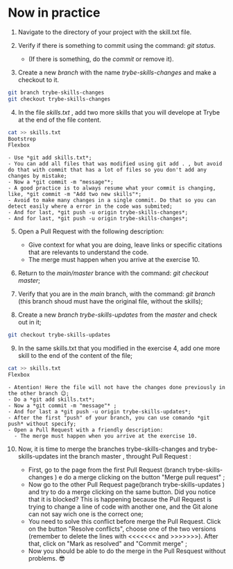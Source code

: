 # Now in practice

1.  Navigate to the directory of your project with the skill.txt file.

2.  Verify if there is something to commit using the command: *git status*.
    - (If there is something, do the *commit* or remove it).
    
3.  Create a new *branch* with the name *trybe-skills-changes* and make a checkout to it.

```sh
git branch trybe-skills-changes
git checkout trybe-skills-changes
```

4.  In the file *skills.txt* , add two more skills that you will develope at Trybe at the end of the file content.

```sh
cat >> skills.txt
Bootstrep
Flexbox
```

    - Use *git add skills.txt*;
    - You can add all files that was modified using git add . , but avoid do that with commit that has a lot of files so you don't add any changes by mistake;
    - Now a *git commit -m "message"*;
    - A good practice is to always resume what your commit is changing, like, *git commit -m "Add two new skills"*;
    - Avoid to make many changes in a single commit. Do that so you can detect easily where a error in the code was submited;
    - And for last, *git push -u origin trybe-skills-changes*;
    - And for last, *git push -u origin trybe-skills-changes*;
5.  Open a Pull Request with the following description:

    - Give context for what you are doing, leave links or specific citations that are relevants to understand the code.
    - The merge must happen when you arrive at the exercise 10.
    
    
6.  Return to the *main/master* brance with the command: *git checkout master*;

7.  Verify that you are in the *main* branch, with the command: *git branch* (this branch shoud must have the original file, without the skills);

8.  Create a new *branch trybe-skills-updates* from the *master* and check out in it;

```sh
git checkout trybe-skills-updates
```

9.  In the same skills.txt that you modified in the exercise 4, add one more skill to the end of the content of the file;

```sh
cat >> skills.txt
Flexbox
```

    - Atention! Here the file will not have the changes done previously in the other branch 😉;
    - Do a *git add skills.txt*;
    - Now a *git commit -m "message"* ;
    - And for last a *git push -u origin trybe-skills-updates*;
    - After the first "push" of your branch, you can use comando *git push* without specify;
    - Open a Pull Request with a friendly description:
      - The merge must happen when you arrive at the exercise 10.
      

10. Now, it is time to merge the branches trybe-skills-changes and trybe-skills-updates int the branch master , throught Pull Request :

    - First, go to the page from the first Pull Request (branch trybe-skills-changes ) e do a merge clicking on the button "Merge pull request" ;
    - Now go to the other Pull Request page(branch trybe-skills-updates ) and try to do a merge clicking on the same button. Did you notice that it is blocked? This is happening because the Pull Request is trying to change a line of code with another one, and the Git alone can not say wich one is the correct one;
    - You need to solve this conflict before merge the Pull Request. Click on the button "Resolve conflicts", choose one of the two versions (remember to delete the lines with <<<<<<< and >>>>>>>). After that, click on "Mark as resolved" and "Commit merge" ;
    - Now you should be able to do the merge in the Pull Resquest without problems. 😎
